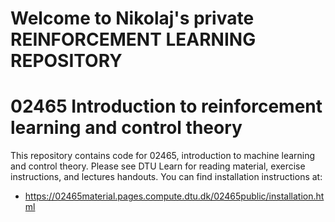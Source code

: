 # Welcome to Nikolaj's private REINFORCEMENT LEARNING REPOSITORY


# 02465 Introduction to reinforcement learning and control theory
This repository contains code for 02465, introduction to machine learning and control theory. Please see DTU Learn for reading material, exercise instructions, and lectures handouts. 
You can find installation instructions at:

 - https://02465material.pages.compute.dtu.dk/02465public/installation.html
